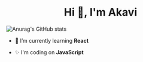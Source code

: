<h1 align="center">Hi 👋, I'm Akavi</h1>

![Anurag's GitHub stats](https://github-readme-stats.vercel.app/api?username=akavvi&show_icons=true) 

- 🌱 I’m currently learning **React**

- ✨ I'm coding on **JavaScript**







